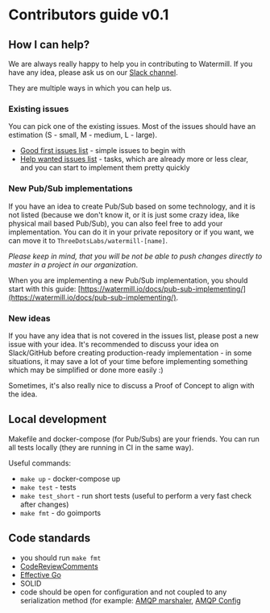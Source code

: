 # Contributors guide v0.1

## How I can help?

We are always really happy to help you in contributing to Watermill. If you have any idea, please ask us on our [Slack channel](https://github.com/ThreeDotsLabs/watermill#support).

They are multiple ways in which you can help us.

### Existing issues

You can pick one of the existing issues. Most of the issues should have an estimation (S - small, M - medium, L - large).

- [Good first issues list](https://github.com/ThreeDotsLabs/watermill/issues?q=is%3Aissue+is%3Aopen+label%3A%22good+first+issue%22) - simple issues to begin with
- [Help wanted issues list](https://github.com/ThreeDotsLabs/watermill/issues?q=is%3Aissue+is%3Aopen+label%3A%22help+wanted%22) - tasks, which are already more or less clear, and you can start to implement them pretty quickly

### New Pub/Sub implementations

If you have an idea to create Pub/Sub based on some technology, and it is not listed (because we don't know it, or it is just some crazy idea, like physical mail based Pub/Sub), you can also feel free to add your implementation.
You can do it in your private repository or if you want, we can move it to `ThreeDotsLabs/watermill-[name]`.

*Please keep in mind, that you will be not be able to push changes directly to master in a project in our organization*.

When you are implementing a new Pub/Sub implementation, you should start with this guide: [https://watermill.io/docs/pub-sub-implementing/](https://watermill.io/docs/pub-sub-implementing/).

### New ideas

If you have any idea that is not covered in the issues list, please post a new issue with your idea. 
It's recommended to discuss your idea on Slack/GitHub before creating production-ready implementation - in some situations, it may save a lot of your time before implementing something which may be simplified or done more easily :)

Sometimes, it's also really nice to discuss a Proof of Concept to align with the idea.

## Local development

Makefile and docker-compose (for Pub/Subs) are your friends. You can run all tests locally (they are running in CI in the same way).

Useful commands:
- `make up` - docker-compose up
- `make test` - tests
- `make test_short` - run short tests (useful to perform a very fast check after changes)
- `make fmt` - do goimports

## Code standards

- you should run `make fmt`
- [CodeReviewComments](https://github.com/golang/go/wiki/CodeReviewComments)
- [Effective Go](https://golang.org/doc/effective_go.html)
- SOLID
- code should be open for configuration and not coupled to any serialization method (for example: [AMQP marshaler](https://github.com/ThreeDotsLabs/watermill-amqp/blob/master/pkg/amqp/marshaler.go), [AMQP Config](https://github.com/ThreeDotsLabs/watermill-amqp/blob/master/pkg/amqp/config.go)

